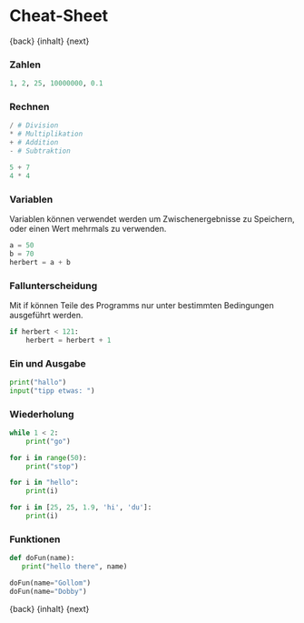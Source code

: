 # Cheat-Sheet
{back} {inhalt} {next}
### Zahlen

```python
1, 2, 25, 10000000, 0.1
```

### Rechnen

```python
/ # Division
* # Multiplikation
+ # Addition
- # Subtraktion

5 + 7
4 * 4
```

### Variablen
Variablen können verwendet werden um Zwischenergebnisse zu Speichern, oder einen Wert mehrmals zu verwenden.

```python
a = 50
b = 70
herbert = a + b
```

### Fallunterscheidung
Mit if können Teile des Programms nur unter bestimmten Bedingungen ausgeführt werden.

```python
if herbert < 121:
    herbert = herbert + 1
```

### Ein und Ausgabe
```python
print("hallo")
input("tipp etwas: ")
```

### Wiederholung
```python
while 1 < 2:
    print("go")

for i in range(50):
    print("stop")

for i in "hello":
    print(i)

for i in [25, 25, 1.9, 'hi', 'du']:
    print(i)
```

### Funktionen
```python
def doFun(name):
   print("hello there", name)

doFun(name="Gollom")
doFun(name="Dobby")
```

{back} {inhalt} {next}
